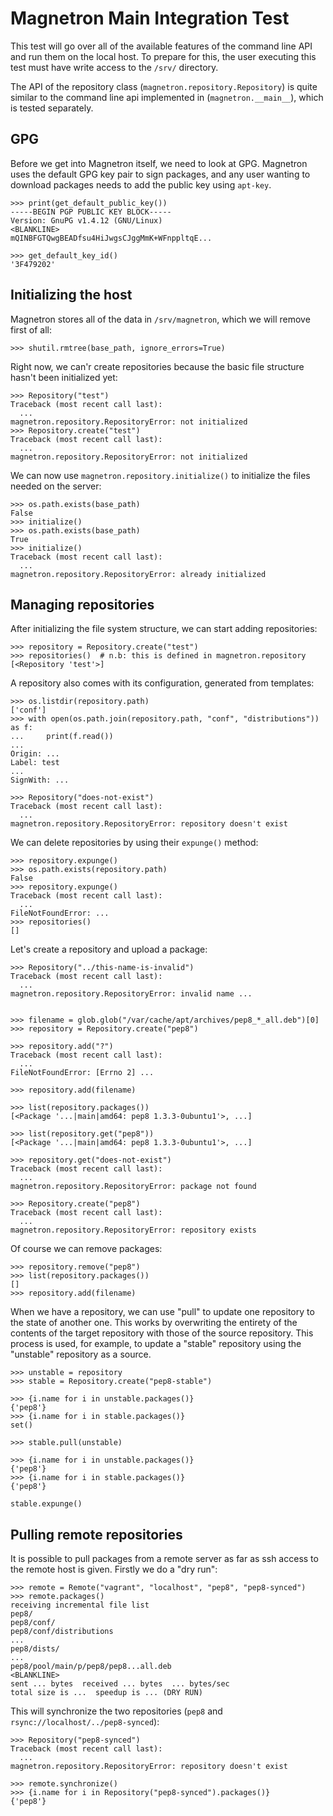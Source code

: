 # Magnetron Main Integration Test

This test will go over all of the available features of the command line API
and run them on the local host. To prepare for this, the user executing this
test must have write access to the `/srv/` directory.

The API of the repository class (`magnetron.repository.Repository`) is quite
similar to the command line api implemented in (`magnetron.__main__`), which
is tested separately.

## GPG

Before we get into Magnetron itself, we need to look at GPG. Magnetron uses
the default GPG key pair to sign packages, and any user wanting to download
packages needs to add the public key using `apt-key`.

    >>> print(get_default_public_key())
    -----BEGIN PGP PUBLIC KEY BLOCK-----
    Version: GnuPG v1.4.12 (GNU/Linux)
    <BLANKLINE>
    mQINBFGTQwgBEADfsu4HiJwgsCJggMmK+WFnppltqE...

    >>> get_default_key_id()
    '3F479202'

## Initializing the host

Magnetron stores all of the data in `/srv/magnetron`, which we will remove
first of all:

    >>> shutil.rmtree(base_path, ignore_errors=True)

Right now, we can'r create repositories because the basic file structure
hasn't been initialized yet:

    >>> Repository("test")
    Traceback (most recent call last):
      ...
    magnetron.repository.RepositoryError: not initialized
    >>> Repository.create("test")
    Traceback (most recent call last):
      ...
    magnetron.repository.RepositoryError: not initialized

We can now use `magnetron.repository.initialize()` to initialize the files
needed on the server:

    >>> os.path.exists(base_path)
    False
    >>> initialize()
    >>> os.path.exists(base_path)
    True
    >>> initialize()
    Traceback (most recent call last):
      ...
    magnetron.repository.RepositoryError: already initialized

## Managing repositories

After initializing the file system structure, we can start adding repositories:

    >>> repository = Repository.create("test")
    >>> repositories()  # n.b: this is defined in magnetron.repository
    [<Repository 'test'>]

A repository also comes with its configuration, generated from templates:

    >>> os.listdir(repository.path)
    ['conf']
    >>> with open(os.path.join(repository.path, "conf", "distributions")) as f:
    ...     print(f.read())
    ...
    Origin: ...
    Label: test
    ...
    SignWith: ...

    >>> Repository("does-not-exist")
    Traceback (most recent call last):
      ...
    magnetron.repository.RepositoryError: repository doesn't exist

We can delete repositories by using their `expunge()` method:

    >>> repository.expunge()
    >>> os.path.exists(repository.path)
    False
    >>> repository.expunge()
    Traceback (most recent call last):
      ...
    FileNotFoundError: ...
    >>> repositories()
    []

Let's create a repository and upload a package:

    >>> Repository("../this-name-is-invalid")
    Traceback (most recent call last):
      ...
    magnetron.repository.RepositoryError: invalid name ...


    >>> filename = glob.glob("/var/cache/apt/archives/pep8_*_all.deb")[0]
    >>> repository = Repository.create("pep8")

    >>> repository.add("?")
    Traceback (most recent call last):
      ...
    FileNotFoundError: [Errno 2] ...

    >>> repository.add(filename)

    >>> list(repository.packages())
    [<Package '...|main|amd64: pep8 1.3.3-0ubuntu1'>, ...]

    >>> list(repository.get("pep8"))
    [<Package '...|main|amd64: pep8 1.3.3-0ubuntu1'>, ...]

    >>> repository.get("does-not-exist")
    Traceback (most recent call last):
      ...
    magnetron.repository.RepositoryError: package not found

    >>> Repository.create("pep8")
    Traceback (most recent call last):
      ...
    magnetron.repository.RepositoryError: repository exists

Of course we can remove packages:

    >>> repository.remove("pep8")
    >>> list(repository.packages())
    []
    >>> repository.add(filename)

When we have a repository, we can use "pull" to update one repository to
the state of another one. This works by overwriting the entirety of the
contents of the target repository with those of the source repository.
This process is used, for example, to update a "stable" repository using
the "unstable" repository as a source.

    >>> unstable = repository
    >>> stable = Repository.create("pep8-stable")

    >>> {i.name for i in unstable.packages()}
    {'pep8'}
    >>> {i.name for i in stable.packages()}
    set()

    >>> stable.pull(unstable)

    >>> {i.name for i in unstable.packages()}
    {'pep8'}
    >>> {i.name for i in stable.packages()}
    {'pep8'}

    stable.expunge()

## Pulling remote repositories

It is possible to pull packages from a remote server as far as ssh access to
the remote host is given. Firstly we do a "dry run":

    >>> remote = Remote("vagrant", "localhost", "pep8", "pep8-synced")
    >>> remote.packages()
    receiving incremental file list
    pep8/
    pep8/conf/
    pep8/conf/distributions
    ...
    pep8/dists/
    ...
    pep8/pool/main/p/pep8/pep8...all.deb
    <BLANKLINE>
    sent ... bytes  received ... bytes  ... bytes/sec
    total size is ...  speedup is ... (DRY RUN)

This will synchronize the two repositories (`pep8` and
`rsync://localhost/../pep8-synced`):

    >>> Repository("pep8-synced")
    Traceback (most recent call last):
      ...
    magnetron.repository.RepositoryError: repository doesn't exist

    >>> remote.synchronize()
    >>> {i.name for i in Repository("pep8-synced").packages()}
    {'pep8'}
